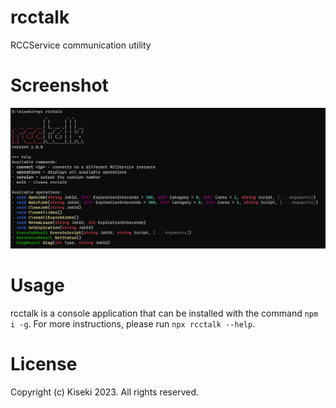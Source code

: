 # rcctalk
RCCService communication utility

# Screenshot
![](https://github.com/kiseki-lol/rcctalk/raw/trunk/screenshot.png)

# Usage
rcctalk is a console application that can be installed with the command `npm i -g`. For more instructions, please run `npx rcctalk --help`.

# License

Copyright (c) Kiseki 2023. All rights reserved.